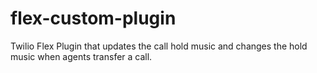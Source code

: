 # flex-custom-plugin
Twilio Flex Plugin that updates the call hold music and changes the hold music when agents transfer a call.
